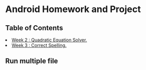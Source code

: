 # Android Homework and Project

<h2 id="table-of-contents"> Table of Contents</h2>
  <li><a href="https://github.com/VietBinhNe/Android/tree/main/Week2_QuadraticEquationSolver">Week 2 : Quadratic Equation Solver.</a></li>

  <li><a href="https://github.com/VietBinhNe/Android/tree/main/Week3_CorrectSpelling">Week 3 : Correct Spelling.</a></li>
  

<h2 id="Run"> Run multiple file</h2>
